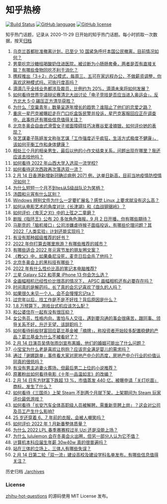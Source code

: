 # 知乎热榜
[![Build Status](https://github.com/ToWeLong/zhihu-hot-questions/workflows/CI/badge.svg)](https://github.com/ToWeLong/zhihu-hot-questions/actions)
[![GitHub language](https://img.shields.io/badge/language-golang-orange.svg)](https://golang.org/)
[![GitHub license](https://img.shields.io/github/license/ToWeLong/zhihu-hot-questions)](https://github.com/ToWeLong/zhihu-hot-questions/blob/main/LICENSE)

知乎热门话题，记录从 2020-11-29 日开始的知乎热门话题。每小时抓取一次数据，按天[归档](./archives)

<!-- BEGIN -->

1. [乌克兰首都批准撤离计划，已至少 10 国紧急呼吁本国公民撤离，目前情况如何？](https://www.zhihu.com/question/516284667)
1. [男童吃完沙糖桔喝酸奶住进医院，被诊断为小肠肠套叠，两者是否有直接关联？有哪些食物同吃不利于消化？](https://www.zhihu.com/question/516350287)
1. [携程推出「3＋2」办公模式，每周三、五可在家远程办公，不做薪资调整，你喜欢这种模式吗，可执行度高吗？](https://www.zhihu.com/question/516511224)
1. [滴滴几乎全线业务都涉及裁员，比例约为 20%，滴滴未来将如何发展？](https://www.zhihu.com/question/516552177)
1. [如何看待世界华语辩论赛清北大战讨论「电子竞技是否应当进入奥运会」，反方北大 5-0 碾压正方清华获胜？](https://www.zhihu.com/question/516376369)
1. [为什么「空巢青年」数量呈逐年增长的趋势？谁阻止了他们的恋爱之路？](https://www.zhihu.com/question/515340877)
1. [重庆一星巴克被曝赶走在门口吃盒饭民警并投诉，星巴克客服回应正在调查中，此事件还有哪些信息值得关注？](https://www.zhihu.com/question/516459685)
1. [北京冬奥会自由式滑雪女子坡面障碍技巧决赛谷爱凌摘银，如何评价她的表现？](https://www.zhihu.com/question/516648536)
1. [张艺谋妻子陈婷发文称张艺谋「工作强度近乎疯狂，生活方式极度不健康」，该如何平衡工作和身体健康？](https://www.zhihu.com/question/516472931)
1. [相处三个月的相亲男生，最后以他的小作文结束关系，问题出现在哪里？我还应该去找他吗？](https://www.zhihu.com/question/516366266)
1. [如何看待 2022 年山西大学入选双一流学校?](https://www.zhihu.com/question/516487266)
1. [如何看待这次西政再次落选双一流？](https://www.zhihu.com/question/516488022)
1. [2 月 14 日香港新增新冠确诊病例 2071 例，达单日新高，目前当地疫情防控情况如何？](https://www.zhihu.com/question/516459201)
1. [为什么短短一个月不到tes从S级战队沦为笑柄？](https://www.zhihu.com/question/516508627)
1. [汤圆和元宵有什么区别？](https://www.zhihu.com/question/55678404)
1. [Windows 辨别文件为什么一定要扩展名？感觉 Linux 上要求就没有这么高？](https://www.zhihu.com/question/62087216)
1. [如何从电影艺术的角度对比《长津湖》和《血战钢锯岭》？](https://www.zhihu.com/question/516291345)
1. [如何评价《鬼灭之刃》中的上弦之二童磨？](https://www.zhihu.com/question/342185092)
1. [剧版《指环王》公布 20 多张角色海报，9 月 2 日开播，你有哪些期待？](https://www.zhihu.com/question/515151319)
1. [马斯克的「脑机接口」公司涉嫌虐待猴子面临投诉，有哪些伦理问题？其 2022「人类实验」计划还能实现吗？](https://www.zhihu.com/question/515966290)
1. [有没有那种超级推荐的好书？](https://www.zhihu.com/question/515595083)
1. [2022 年你打算去哪里旅游？有哪些推荐的城市？](https://www.zhihu.com/question/516119422)
1. [有哪些适合 2022 年元宵节发的朋友圈文案？](https://www.zhihu.com/question/514285865)
1. [《教父》中，如果桑尼没死，麦克日后会杀了他吗？](https://www.zhihu.com/question/31111348)
1. [北京冬奥会上的黑科技有哪些？](https://www.zhihu.com/question/508603938)
1. [2022 年有什么性价比高的笔记本电脑推荐?](https://www.zhihu.com/question/515980613)
1. [三星 Galaxy S22 和苹果 iPhone 13 你会怎么选？](https://www.zhihu.com/question/515705967)
1. [全画幅相机已经性价比很高的情况下， APSC 画幅相机还有必要存在吗？](https://www.zhihu.com/question/516250201)
1. [时间真的是解药吗，长了真的会忘记喜欢了很久的人吗？](https://www.zhihu.com/question/516577251)
1. [如果很久未见一个人，会不会慢慢忘记ta？](https://www.zhihu.com/question/516590102)
1. [过完年以后，找工作是不是不好找？背后原因是什么？](https://www.zhihu.com/question/515563977)
1. [1.8 万预算下，游戏台式机应该怎么配？](https://www.zhihu.com/question/515173510)
1. [和公婆住在一起有没有很压抑？](https://www.zhihu.com/question/363138740)
1. [女公务员，性格内向，害怕与人交往，遇到要沟通的事会很痛苦，跟同事、领导关系不好，升迁无望，该辞职吗？](https://www.zhihu.com/question/512007738)
1. [如何看待蚂蚁财富回应葛兰基金被「摘牌」，称投资者开始较多配置稳健的产品？葛兰基金为什么不被看好了？](https://www.zhihu.com/question/516464859)
1. [2 月 14 日演员吴倩张雨剑宣布离婚，他们的婚姻可能出了什么问题？](https://www.zhihu.com/question/509380714)
1. [小宝宝为什么老是喜欢让抱抱？应该完全满足婴儿的需求吗？](https://www.zhihu.com/question/511725482)
1. [通过「谢娜跳单」事件看大家对房地产中介的态度，房地产中介行业的价值认同真的很低吗？](https://www.zhihu.com/question/515601405)
1. [有没有男主追妻火葬场，但最后男二上位的小说推荐？](https://www.zhihu.com/question/515599378)
1. [原著粉丝如何看待电影《十年一品温如言》的改编？](https://www.zhihu.com/question/516463889)
1. [2 月 14 日东方财富下跌超 13 %，市值蒸发 440 亿，被曝申请「关灯吃面」商标，发生了什么？](https://www.zhihu.com/question/516501763)
1. [如何看待《三国杀》上架 Steam 不到两个月就下架，上架期间为 Steam 玩家评价最低游戏？](https://www.zhihu.com/question/515980223)
1. [如何看待「长安汽车全体高职级人员被解聘，需重新竞聘上岗」？这会对公司及员工产生什么影响?](https://www.zhihu.com/question/515750458)
1. [25 岁还穿着 6、7 年前的衣服，会被人嘲笑吗？](https://www.zhihu.com/question/514829920)
1. [如何评价 2022 年 1 月新番整体质量？](https://www.zhihu.com/question/511107974)
1. [为什么 2022 LPL 春季赛赛程过半 Uzi 还是没能上场？](https://www.zhihu.com/question/515997319)
1. [为什么 lululemon 会在冬奥会火出圈，但另一部分人认为它不值？](https://www.zhihu.com/question/515349647)
1. [计算机本科应届生年薪 30w40w 真的很普遍吗？](https://www.zhihu.com/question/515855895)
1. [站在三体的立场上，三体人有哪些失误？](https://www.zhihu.com/question/54269942)
1. [2 月 14 日第二轮「双一流」建设高校及建设学科名单发布，有哪些信息值得关注？](https://www.zhihu.com/question/516475589)

<!-- END -->

历史归档 [./archives](./archives)


### License
[zhihu-hot-questions](https://github.com/towelong/zhihu-hot-questions) 的源码使用 MIT License 发布。